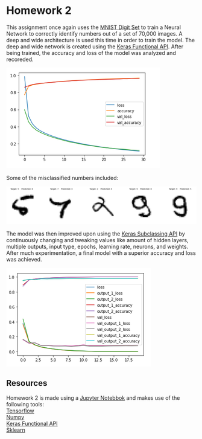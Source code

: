 # Homework 2
This assignment once again uses the [MNIST Digit Set](https://www.tensorflow.org/datasets/catalog/mnist) to train a Neural Network to correctly identify
numbers out of a set of 70,000 images. A deep and wide architecture is used this time in order to train the model. The deep and wide network is created
using the [Keras Functional API](https://keras.io/guides/functional_api/). After being trained, the accuracy and loss of the model was analyzed and recoreded.

![Graph 1](docs/graph_1.png)

Some of the misclassified numbers included:

![Misclassified Numbers 1](docs/misclassified_nums_1.png)

The model was then improved upon using the [Keras Subclassing API](https://keras.io/guides/making_new_layers_and_models_via_subclassing/) by continuously 
changing and tweaking values like amount of hidden layers, multiple outputs, input type, epochs, learning rate, neurons, and weights. After much 
experimentation, a final model with a superior accuracy and loss was achieved. 

![Graph 2](docs/graph_2.png)

## Resources
Homework 2 is made using a [Jupyter Notebbok](https://jupyter.org/) and makes use of the following tools: </br>
[Tensorflow](https://www.tensorflow.org/) </br>
[Numpy](https://numpy.org/) </br>
[Keras Functional API](https://keras.io/guides/functional_api/) </br>
[Sklearn](https://scikit-learn.org/stable/)
